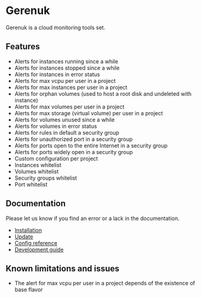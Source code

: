 # Gerenuk
Gerenuk is a cloud monitoring tools set.

## Features

 * Alerts for instances running since a while
 * Alerts for instances stopped since a while
 * Alerts for instances in error status
 * Alerts for max vcpu per user in a project
 * Alerts for max instances per user in a project
 * Alerts for orphan volumes (used to host a root disk and undeleted with instance)
 * Alerts for max volumes per user in a project
 * Alerts for max storage (virtual volume) per user in a project
 * Alerts for volumes unused since a while
 * Alerts for volumes in error status
 * Alerts for rules in default a security group
 * Alerts for unauthorized port in a security group
 * Alerts for ports open to the entire Internet in a security group
 * Alerts for ports widely open in a security group
 * Custom configuration per project
 * Instances whitelist
 * Volumes whitelist
 * Security groups whitelist
 * Port whitelist


## Documentation

Please let us know if you find an error or a lack in the documentation.

 * [Installation](documentation/install.md)
 * [Update](documentation/update.md)
 * [Config reference](documentation/config.md)
 * [Development guide](documentation/develop.md)


## Known limitations and issues

 * The alert for max vcpu per user in a project depends of the existence of base flavor
